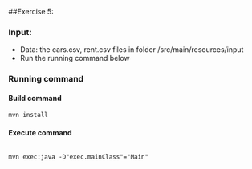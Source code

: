 ##Exercise 5:
### Input:
- Data: the cars.csv, rent.csv files in folder /src/main/resources/input
- Run the running command below
### Running command
#### Build command
````
mvn install

````

#### Execute command
````

mvn exec:java -D"exec.mainClass"="Main"

````


